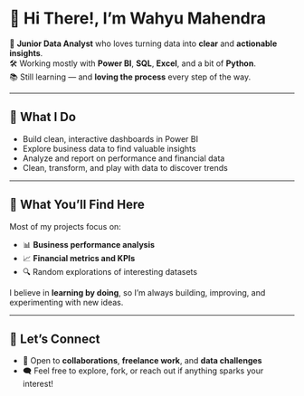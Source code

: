 # 👋 Hi There!, I’m Wahyu Mahendra

🎯 **Junior Data Analyst** who loves turning data into **clear** and **actionable insights**.  
🛠️ Working mostly with **Power BI**, **SQL**, **Excel**, and a bit of **Python**.  
📚 Still learning — and **loving the process** every step of the way.

---

## 🧠 What I Do

- Build clean, interactive dashboards in Power BI  
- Explore business data to find valuable insights  
- Analyze and report on performance and financial data  
- Clean, transform, and play with data to discover trends  

---

## 📂 What You’ll Find Here

Most of my projects focus on:
- 📊 **Business performance analysis**
- 📈 **Financial metrics and KPIs**
- 🔍 Random explorations of interesting datasets

I believe in **learning by doing**, so I’m always building, improving, and experimenting with new ideas.

---

## 🤝 Let’s Connect

- 💼 Open to **collaborations**, **freelance work**, and **data challenges**
- 🗨️ Feel free to explore, fork, or reach out if anything sparks your interest!
